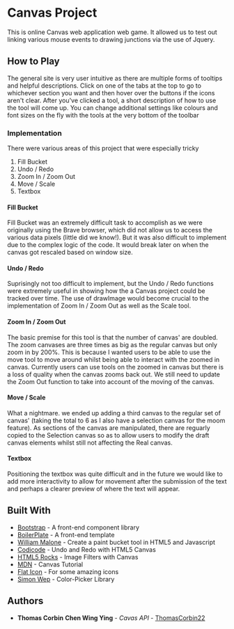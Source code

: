 # Canvas Project

This is online Canvas web application web game. It allowed us to test out linking various mouse events to drawing junctions via the use of Jquery.

## How to Play

The general site is very user intuitive as there are multiple forms of tooltips and helpful descriptions. Click on one of the tabs at the top to go to whichever section you want and then hover over the buttons if the icons aren't clear. After you've clicked a tool, a short description of how to use the tool will come up. You can change additional settings like colours and font sizes on the fly with the tools at the very bottom of the toolbar

### Implementation

There were various areas of this project that were especially tricky

1. Fill Bucket
2. Undo / Redo
3. Zoom In / Zoom Out
4. Move / Scale
5. Textbox

#### Fill Bucket

Fill Bucket was an extremely difficult task to accomplish as we were originally using the Brave browser, which did not allow us to access the various data pixels (little did we know!). But it was also difficult to implement due to the complex logic of the code. It would break later on when the canvas got rescaled based on window size.

#### Undo / Redo

Suprisingly not too difficult to implement, but the Undo / Redo functions were extremely useful in showing how the a Canvas project could be tracked over time. The use of drawImage would become crucial to the implementation of Zoom In / Zoom Out as well as the Scale tool.

#### Zoom In / Zoom Out

The basic premise for this tool is that the number of canvas' are doubled. The zoom canvases are three times as big as the regular canvas but only zoom in by 200%. This is because I wanted users to be able to use the move tool to move around whilst being able to interact with the zoomed in canvas. Currently users can use tools on the zoomed in canvas but there is a loss of quality when the canvas zooms back out. We still need to update the Zoom Out function to take into account of the moving of the canvas.

#### Move / Scale

What a nightmare. we ended up adding a third canvas to the regular set of canvas' (taking the total to 6 as I also have a selection canvas for the moom feature). As sections of the canvas are manipulated, there are reguarly copied to the Selection canvas so as to allow users to modify the draft canvas elements whilst still not affecting the Real canvas.

#### Textbox

Positioning the textbox was quite difficult and in the future we would like to add more interactivity to allow for movement after the submission of the text and perhaps a clearer preview of where the text will appear.

## Built With

* [Bootstrap](https://getbootstrap.com/) - A front-end component library
* [BoilerPlate](https://html5boilerplate.com/) - A front-end template
* [William Malone](http://www.williammalone.com/articles/html5-canvas-javascript-paint-bucket-tool/) - Create a paint bucket tool in HTML5 and Javascript
* [Codicode](https://www.codicode.com/art/undo_and_redo_to_the_html5_canvas.aspx) - Undo and Redo with HTML5 Canvas
* [HTML5 Rocks](https://www.html5rocks.com/en/tutorials/canvas/imagefilters/) - Image Filters with Canvas
* [MDN](https://developer.mozilla.org/en-US/docs/Web/API/Canvas_API/Tutorial) - Canvas Tutorial
* [Flat Icon](https://www.flaticon.com/home) - For some amazing icons
* [Simon Wep](https://github.com/Simonwep/pickr) - Color-Picker Library

## Authors

* **Thomas Corbin** **Chen Wing Ying** - *Cavas API* - [ThomasCorbin22](https://canvas-api-22.sh/)


